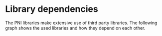 # Library dependencies

The PNI libraries make extensive use of third party libraries. The following 
graph shows the used libraries and how they depend on each other. 

